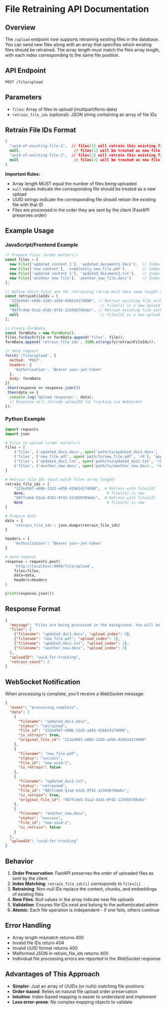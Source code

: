 # File Retraining API Documentation

## Overview
The `/upload` endpoint now supports retraining existing files in the database. You can send new files along with an array that specifies which existing files should be retrained. The array length must match the files array length, with each index corresponding to the same file position.

## API Endpoint
`POST /file/upload`

## Parameters
- `files`: Array of files to upload (multipart/form-data)
- `retrain_file_ids` (optional): JSON string containing an array of file IDs

## Retrain File IDs Format
```json
[
  "uuid-of-existing-file-1",  // files[0] will retrain this existing file
  null,                        // files[1] will be treated as new file
  "uuid-of-existing-file-2",  // files[2] will retrain this existing file
  null                         // files[3] will be treated as new file
]
```

**Important Rules:**
- Array length MUST equal the number of files being uploaded
- `null` values indicate the corresponding file should be treated as a new upload
- UUID strings indicate the corresponding file should retrain the existing file with that ID
- Files are processed in the order they are sent by the client (FastAPI preserves order)

## Example Usage

### JavaScript/Frontend Example
```javascript
// Prepare files (order matters!)
const files = [
  new File(['updated content 1'], 'updated_document1.docx'),  // Index 0
  new File(['new content'], 'completely_new_file.pdf'),       // Index 1
  new File(['updated content 2'], 'updated_document2.txt'),   // Index 2
  new File(['another new file'], 'another_new_file.docx')     // Index 3
];

// Define which files are for retraining (array must have same length as files)
const retrainFileIds = [
  "123e4567-e89b-12d3-a456-426614174000", // Retrain existing file with files[0]
  null,                                    // files[1] is a new upload
  "987fcdeb-51a2-43d1-9f42-123456789abc", // Retrain existing file with files[2]
  null                                     // files[3] is a new upload
];

// Create FormData
const formData = new FormData();
files.forEach(file => formData.append('files', file));
formData.append('retrain_file_ids', JSON.stringify(retrainFileIds));

// Send request
fetch('/file/upload', {
  method: 'POST',
  headers: {
    'Authorization': 'Bearer your-jwt-token'
  },
  body: formData
})
.then(response => response.json())
.then(data => {
  console.log('Upload response:', data);
  // Response will include uploadID for tracking via WebSocket
});
```

### Python Example
```python
import requests
import json

# Files to upload (order matters!)
files = [
    ('files', ('updated_doc1.docx', open('path/to/updated_doc1.docx', 'rb'), 'application/vnd.openxmlformats-officedocument.wordprocessingml.document')),
    ('files', ('new_file.pdf', open('path/to/new_file.pdf', 'rb'), 'application/pdf')),
    ('files', ('updated_doc2.txt', open('path/to/updated_doc2.txt', 'rb'), 'text/plain')),
    ('files', ('another_new.docx', open('path/to/another_new.docx', 'rb'), 'application/vnd.openxmlformats-officedocument.wordprocessingml.document'))
]

# Retrain file IDs (must match files array length)
retrain_file_ids = [
    "123e4567-e89b-12d3-a456-426614174000",  # Retrain with files[0]
    None,                                     # files[1] is new
    "987fcdeb-51a2-43d1-9f42-123456789abc",  # Retrain with files[2]
    None                                      # files[3] is new
]

# Prepare data
data = {
    'retrain_file_ids': json.dumps(retrain_file_ids)
}

headers = {
    'Authorization': 'Bearer your-jwt-token'
}

# Send request
response = requests.post(
    'http://localhost:8000/file/upload',
    files=files,
    data=data,
    headers=headers
)

print(response.json())
```

## Response Format
```json
{
  "message": "Files are being processed in the background. You will be notified upon completion. 2 files will be retrained.",
  "files": [
    {"filename": "updated_doc1.docx", "upload_index": 0},
    {"filename": "new_file.pdf", "upload_index": 1},
    {"filename": "updated_doc2.txt", "upload_index": 2},
    {"filename": "another_new.docx", "upload_index": 3}
  ],
  "uploadID": "uuid-for-tracking",
  "retrain_count": 2
}
```

## WebSocket Notification
When processing is complete, you'll receive a WebSocket message:
```json
{
  "event": "processing_complete",
  "data": [
    {
      "filename": "updated_doc1.docx",
      "status": "retrained",
      "file_id": "123e4567-e89b-12d3-a456-426614174000",
      "is_retrain": true,
      "original_file_id": "123e4567-e89b-12d3-a456-426614174000"
    },
    {
      "filename": "new_file.pdf",
      "status": "success",
      "file_id": "new-uuid-1",
      "is_retrain": false
    },
    {
      "filename": "updated_doc2.txt",
      "status": "retrained", 
      "file_id": "987fcdeb-51a2-43d1-9f42-123456789abc",
      "is_retrain": true,
      "original_file_id": "987fcdeb-51a2-43d1-9f42-123456789abc"
    },
    {
      "filename": "another_new.docx",
      "status": "success",
      "file_id": "new-uuid-2",
      "is_retrain": false
    }
  ],
  "uploadId": "uuid-for-tracking"
}
```

## Behavior
1. **Order Preservation**: FastAPI preserves the order of uploaded files as sent by the client
2. **Index Matching**: `retrain_file_ids[i]` corresponds to `files[i]`
3. **Retraining**: Non-null IDs replace the content, chunks, and embeddings of existing files
4. **New Files**: Null values in the array indicate new file uploads
5. **Validation**: Ensures file IDs exist and belong to the authenticated admin
6. **Atomic**: Each file operation is independent - if one fails, others continue

## Error Handling
- Array length mismatch returns 400
- Invalid file IDs return 404
- Invalid UUID format returns 400
- Malformed JSON in retrain_file_ids returns 400
- Individual file processing errors are reported in the WebSocket response

## Advantages of This Approach
- **Simpler**: Just an array of UUIDs (or nulls) matching file positions
- **Order-based**: Relies on natural file upload order preservation
- **Intuitive**: Index-based mapping is easier to understand and implement
- **Less error-prone**: No complex mapping objects to validate
